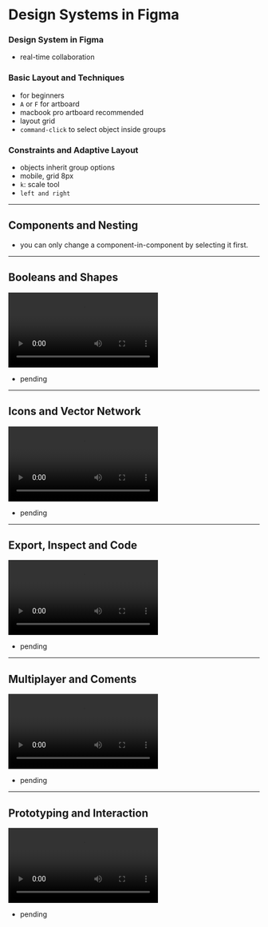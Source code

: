 # Design Systems in Figma

### Design System in Figma

- real-time collaboration

### Basic Layout and Techniques

- for beginners
- `A` or `F` for artboard
- macbook pro artboard recommended
- layout grid
- `command-click` to select object inside groups
### Constraints and Adaptive Layout

- objects inherit group options
- mobile, grid 8px
- `k`: scale tool
- `left and right`
---
## Components and Nesting

- you can only change a component-in-component by selecting it first.

---
## Booleans and Shapes
<video src="12.06. Booleans and Shapes.mp4"></video>
- pending
---
## Icons and Vector Network
<video src="12.07. Icons and Vector Network.mp4"></video>
- pending
---
## Export, Inspect and Code
<video src="12.08. Export, Inspect and Code.mp4"></video>
- pending
---
## Multiplayer and Coments
<video src="12.09. Multiplayer and Coments.mp4"></video>
- pending
---
## Prototyping and Interaction
<video src="12.10. Prototyping and Interaction.mp4"></video>
- pending